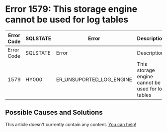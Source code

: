 
# Error 1579: This storage engine cannot be used for log tables


| Error Code | SQLSTATE | Error | Description |
| --- | --- | --- | --- |
| Error Code | SQLSTATE | Error | Description |
| 1579 | HY000 | ER_UNSUPORTED_LOG_ENGINE | This storage engine cannot be used for log tables |




## Possible Causes and Solutions


This article doesn't currently contain any content. [You can help!](/kb/en/writing-and-editing-knowledge-base-articles/)

